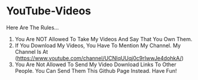 # YouTube-Videos
Here Are The Rules...
1. You Are NOT Allowed To Take My Videos And Say That You Own Them.
2. If You Download My Videos, You Have To Mention My Channel. My Channel Is At (https://www.youtube.com/channel/UCNIqUUqj0c9rIwwJe4dohkA/)
3. You Are Not Allowed To Send My Video Download Links To Other People. You Can Send Them This Github Page Instead.
Have Fun!
